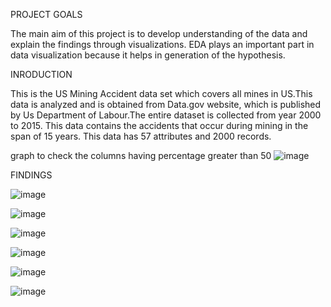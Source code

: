 PROJECT GOALS

The main aim of this project is to develop understanding of the data and explain the findings through visualizations. EDA plays an important part in data visualization because it helps in generation of the hypothesis.

INRODUCTION

This is the US Mining Accident data set which covers all mines in US.This data is analyzed and is obtained from Data.gov website, which is published by Us Department of Labour.The entire dataset is collected from year 2000 to 2015. This data contains the accidents that occur during mining in the span of 15 years. This data has 57 attributes and 2000 records.



graph to check the columns having percentage greater than 50
![image](https://github.com/user-attachments/assets/8c78fb34-14d4-4b06-ab5a-12005b1dfe24)

FINDINGS 

![image](https://github.com/user-attachments/assets/52a992ea-7754-44cc-bb54-d4cb086bc9be)

![image](https://github.com/user-attachments/assets/71387cc5-e9d2-46ae-a90b-522023477ac6)

![image](https://github.com/user-attachments/assets/90255855-98d5-41be-b753-cda5c1dedaaf)

![image](https://github.com/user-attachments/assets/c8cab646-4214-45d9-8056-e99416ebc74b)

![image](https://github.com/user-attachments/assets/a94f29a2-bbd1-4058-9e37-59b40f88cb2b)

![image](https://github.com/user-attachments/assets/96229eb0-60df-4d75-b4af-ef2c5566a059)






